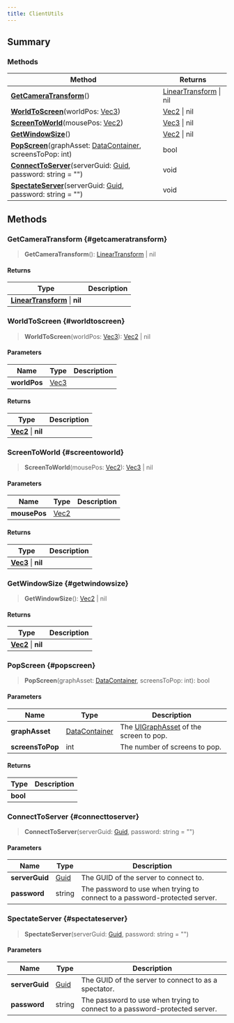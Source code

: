 ```yaml
---
title: ClientUtils
---
```


## Summary

### Methods

| Method | Returns |
| ------ | ------- |
| **[GetCameraTransform](#getcameratransform)**() | [LinearTransform](/vext/ref/shared/type/lineartransform) \| nil |
| **[WorldToScreen](#worldtoscreen)**(worldPos: [Vec3](/vext/ref/shared/type/vec3)) | [Vec2](/vext/ref/shared/type/vec2) \| nil |
| **[ScreenToWorld](#screentoworld)**(mousePos: [Vec2](/vext/ref/shared/type/vec2)) | [Vec3](/vext/ref/shared/type/vec3) \| nil |
| **[GetWindowSize](#getwindowsize)**() | [Vec2](/vext/ref/shared/type/vec2) \| nil |
| **[PopScreen](#popscreen)**(graphAsset: [DataContainer](/vext/ref/shared/type/datacontainer), screensToPop: int) | bool |
| **[ConnectToServer](#connecttoserver)**(serverGuid: [Guid](/vext/ref/shared/type/guid), password: string = "") | void |
| **[SpectateServer](#spectateserver)**(serverGuid: [Guid](/vext/ref/shared/type/guid), password: string = "") | void |

## Methods

### GetCameraTransform {#getcameratransform}

> **GetCameraTransform**(): [LinearTransform](/vext/ref/shared/type/lineartransform) \| nil

#### Returns

| Type | Description |
| ---- | ----------- |
| **[LinearTransform](/vext/ref/shared/type/lineartransform)** \| **nil** |  |

### WorldToScreen {#worldtoscreen}

> **WorldToScreen**(worldPos: [Vec3](/vext/ref/shared/type/vec3)): [Vec2](/vext/ref/shared/type/vec2) \| nil

#### Parameters

| Name | Type | Description |
| ---- | ---- | ----------- |
| **worldPos** | [Vec3](/vext/ref/shared/type/vec3) |  |

#### Returns

| Type | Description |
| ---- | ----------- |
| **[Vec2](/vext/ref/shared/type/vec2)** \| **nil** |  |

### ScreenToWorld {#screentoworld}

> **ScreenToWorld**(mousePos: [Vec2](/vext/ref/shared/type/vec2)): [Vec3](/vext/ref/shared/type/vec3) \| nil

#### Parameters

| Name | Type | Description |
| ---- | ---- | ----------- |
| **mousePos** | [Vec2](/vext/ref/shared/type/vec2) |  |

#### Returns

| Type | Description |
| ---- | ----------- |
| **[Vec3](/vext/ref/shared/type/vec3)** \| **nil** |  |

### GetWindowSize {#getwindowsize}

> **GetWindowSize**(): [Vec2](/vext/ref/shared/type/vec2) \| nil

#### Returns

| Type | Description |
| ---- | ----------- |
| **[Vec2](/vext/ref/shared/type/vec2)** \| **nil** |  |

### PopScreen {#popscreen}

> **PopScreen**(graphAsset: [DataContainer](/vext/ref/shared/type/datacontainer), screensToPop: int): bool

#### Parameters

| Name | Type | Description |
| ---- | ---- | ----------- |
| **graphAsset** | [DataContainer](/vext/ref/shared/type/datacontainer) | The [UIGraphAsset](/vext/ref/fb/uigraphasset) of the screen to pop. |
| **screensToPop** | int | The number of screens to pop. |

#### Returns

| Type | Description |
| ---- | ----------- |
| **bool** |  |

### ConnectToServer {#connecttoserver}

> **ConnectToServer**(serverGuid: [Guid](/vext/ref/shared/type/guid), password: string = "")

#### Parameters

| Name | Type | Description |
| ---- | ---- | ----------- |
| **serverGuid** | [Guid](/vext/ref/shared/type/guid) | The GUID of the server to connect to. |
| **password** | string | The password to use when trying to connect to a password-protected server. |

### SpectateServer {#spectateserver}

> **SpectateServer**(serverGuid: [Guid](/vext/ref/shared/type/guid), password: string = "")

#### Parameters

| Name | Type | Description |
| ---- | ---- | ----------- |
| **serverGuid** | [Guid](/vext/ref/shared/type/guid) | The GUID of the server to connect to as a spectator. |
| **password** | string | The password to use when trying to connect to a password-protected server. |

